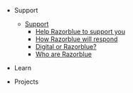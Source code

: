 - Support

    - [Support](support/)
        - [Help Razorblue to support you](support/help-razorblue.md)
        - [How Razorblue will respond](support/how-razorblue-will-respond.md)
        - [Digital or Razorblue?](support/digital-or-razorblue.md)
        - [Who are Razorblue](support/who-are-razorblue.md)
- Learn


- Projects
